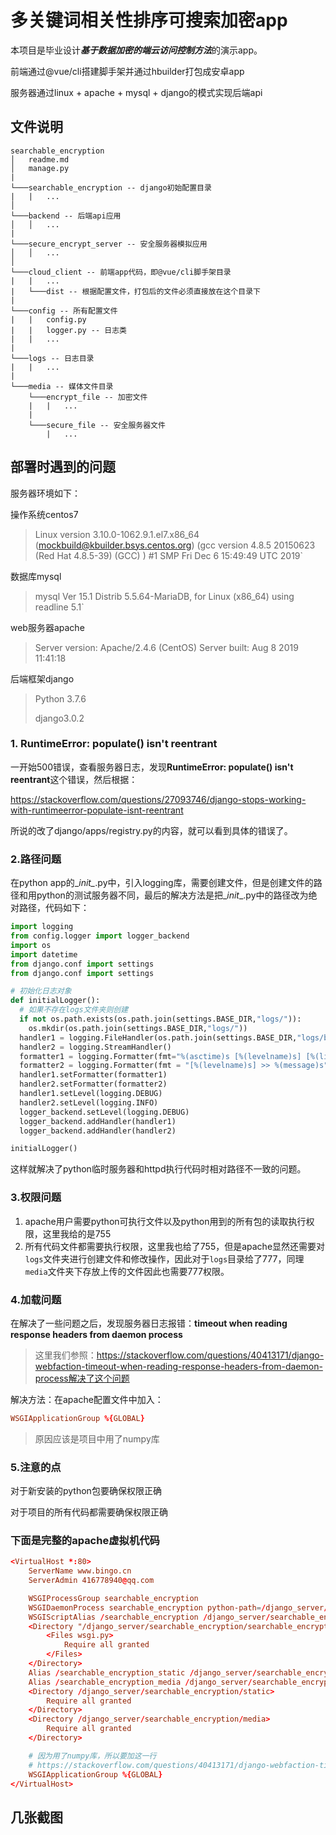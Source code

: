 # 多关键词相关性排序可搜索加密app

本项目是毕业设计***基于数据加密的端云访问控制方法***的演示app。

前端通过@vue/cli搭建脚手架并通过hbuilder打包成安卓app

服务器通过linux + apache + mysql + django的模式实现后端api

## 文件说明

```
searchable_encryption
│   readme.md
│   manage.py
|
└───searchable_encryption -- django初始配置目录
|   |   ...
│
└───backend -- 后端api应用
│   │   ...
|
└───secure_encrypt_server -- 安全服务器模拟应用
│   │   ...
│   
└───cloud_client -- 前端app代码，即@vue/cli脚手架目录
|   |   ...
|   └───dist -- 根据配置文件，打包后的文件必须直接放在这个目录下
|
└───config -- 所有配置文件
|   |   config.py
|   |   logger.py -- 日志类
|   |   ...
|
└───logs -- 日志目录
|   |   ...
|
└───media -- 媒体文件目录
    └───encrypt_file -- 加密文件
    |   |   ...
    |
    └───secure_file -- 安全服务器文件
        |   ...
```

## 部署时遇到的问题

服务器环境如下：

操作系统centos7

> Linux version 3.10.0-1062.9.1.el7.x86_64 (mockbuild@kbuilder.bsys.centos.org) (gcc version 4.8.5 20150623 (Red Hat 4.8.5-39) (GCC) ) #1 SMP Fri Dec 6 15:49:49 UTC 2019`

数据库mysql
> mysql  Ver 15.1 Distrib 5.5.64-MariaDB, for Linux (x86_64) using readline 5.1`

web服务器apache
> Server version: Apache/2.4.6 (CentOS)
> Server built:   Aug  8 2019 11:41:18

后端框架django

> Python 3.7.6
>
> django3.0.2


### 1. RuntimeError: populate() isn't reentrant

一开始500错误，查看服务器日志，发现**RuntimeError: populate() isn't reentrant**这个错误，然后根据：

https://stackoverflow.com/questions/27093746/django-stops-working-with-runtimeerror-populate-isnt-reentrant

所说的改了django/apps/registry.py的内容，就可以看到具体的错误了。

### 2.路径问题

在python app的\__init\__.py中，引入logging库，需要创建文件，但是创建文件的路径和用python的测试服务器不同，最后的解决方法是把\__init__.py中的路径改为绝对路径，代码如下：

```python
import logging
from config.logger import logger_backend
import os
import datetime
from django.conf import settings
from django.conf import settings

# 初始化日志对象
def initialLogger():
  # 如果不存在logs文件夹则创建
  if not os.path.exists(os.path.join(settings.BASE_DIR,"logs/")):
    os.mkdir(os.path.join(settings.BASE_DIR,"logs/"))
  handler1 = logging.FileHandler(os.path.join(settings.BASE_DIR,"logs/backend." + str(datetime.date.today()) + ".log"),"a",encoding="utf8")
  handler2 = logging.StreamHandler()
  formatter1 = logging.Formatter(fmt="%(asctime)s [%(levelname)s] [%(lineno)d] >> %(message)s",datefmt="%Y-%m-%d %H:%M:%S")
  formatter2 = logging.Formatter(fmt = "[%(levelname)s] >> %(message)s")
  handler1.setFormatter(formatter1)
  handler2.setFormatter(formatter2)
  handler1.setLevel(logging.DEBUG)
  handler2.setLevel(logging.INFO)
  logger_backend.setLevel(logging.DEBUG)
  logger_backend.addHandler(handler1)
  logger_backend.addHandler(handler2)

initialLogger()
```

这样就解决了python临时服务器和httpd执行代码时相对路径不一致的问题。

### 3.权限问题

1. apache用户需要python可执行文件以及python用到的所有包的读取执行权限，这里我给的是755
2. 所有代码文件都需要执行权限，这里我也给了755，但是apache显然还需要对`logs`文件夹进行创建文件和修改操作，因此对于`logs`目录给了777，同理`media`文件夹下存放上传的文件因此也需要777权限。

### 4.加载问题

在解决了一些问题之后，发现服务器日志报错：**timeout when reading response headers from daemon process**

>  这里我们参照：https://stackoverflow.com/questions/40413171/django-webfaction-timeout-when-reading-response-headers-from-daemon-process解决了这个问题

解决方法：在apache配置文件中加入：

```conf
WSGIApplicationGroup %{GLOBAL}
```

> 原因应该是项目中用了numpy库

### 5.注意的点

对于新安装的python包要确保权限正确

对于项目的所有代码都需要确保权限正确

### 下面是完整的apache虚拟机代码

```conf
<VirtualHost *:80>
    ServerName www.bingo.cn
    ServerAdmin 416778940@qq.com

    WSGIProcessGroup searchable_encryption
    WSGIDaemonProcess searchable_encryption python-path=/django_server/searchable_encryption python-home=/usr/local/python3.7
    WSGIScriptAlias /searchable_encryption /django_server/searchable_encryption/searchable_encryption/wsgi.py process-group=searchable_encryption
    <Directory "/django_server/searchable_encryption/searchable_encryption">
        <Files wsgi.py>
            Require all granted
        </Files>
    </Directory>
    Alias /searchable_encryption_static /django_server/searchable_encryption/static
    Alias /searchable_encryption_media /django_server/searchable_encryption/media
    <Directory /django_server/searchable_encryption/static>
        Require all granted
    </Directory>
    <Directory /django_server/searchable_encryption/media>
        Require all granted
    </Directory>

    # 因为用了numpy库，所以要加这一行
    # https://stackoverflow.com/questions/40413171/django-webfaction-timeout-when-reading-response-headers-from-daemon-process
    WSGIApplicationGroup %{GLOBAL}
</VirtualHost>
```

## 几张截图


